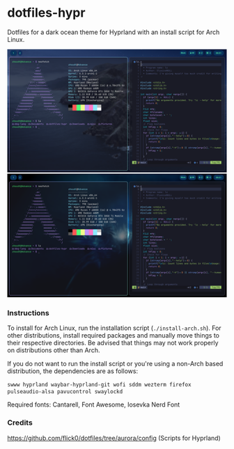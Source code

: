 # dotfiles-hypr
Dotfiles for a dark ocean theme for Hyprland with an install script for Arch Linux.

![Screenshot 2](hypr1.png)
![Screenshot 2](hypr2.png)

### Instructions

To install for Arch Linux, run the installation script (`./install-arch.sh`). For other distributions, install required packages and manually move things to their respective directories. Be advised that things may not work properly on distributions other than Arch.

If you do not want to run the install script or you're using a non-Arch based distribution, the dependencies are as follows:
```
swww hyprland waybar-hyprland-git wofi sddm wezterm firefox pulseaudio-alsa pavucontrol swaylockd
```

Required fonts: Cantarell, Font Awesome, Iosevka Nerd Font

### Credits

https://github.com/flick0/dotfiles/tree/aurora/config (Scripts for Hyprland)
